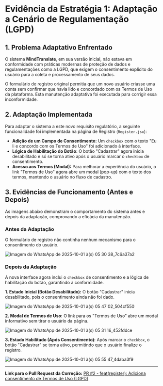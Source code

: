 # Evidência da Estratégia 1: Adaptação a Cenário de Regulamentação (LGPD)

## 1. Problema Adaptativo Enfrentado

O sistema **MindTranslate**, em sua versão inicial, não estava em conformidade com práticas modernas de proteção de dados e regulamentações como a LGPD, que exigem o consentimento explícito do usuário para a coleta e processamento de seus dados.

O formulário de registro original permitia que um novo usuário criasse uma conta sem confirmar que havia lido e concordado com os Termos de Uso da plataforma. Esta manutenção adaptativa foi executada para corrigir essa inconformidade.

## 2. Adaptação Implementada

Para adaptar o sistema a este novo requisito regulatório, a seguinte funcionalidade foi implementada na página de Registro (`Register.jsx`):

-   **Adição de um Campo de Consentimento:** Um `checkbox` com o texto "Eu li e concordo com os Termos de Uso" foi adicionado à interface.
-   **Lógica de Habilitação do Botão:** O botão "Cadastrar" agora inicia desabilitado e só se torna ativo após o usuário marcar o `checkbox` de consentimento.
-   **Acesso aos Termos (Modal):** Para melhorar a experiência do usuário, o link "Termos de Uso" agora abre um modal (pop-up) com o texto dos termos, mantendo o usuário no fluxo de cadastro.

## 3. Evidências de Funcionamento (Antes e Depois)

As imagens abaixo demonstram o comportamento do sistema antes e depois da adaptação, comprovando a eficácia da manutenção.

### Antes da Adaptação

O formulário de registro não continha nenhum mecanismo para o consentimento do usuário.

![Imagem do WhatsApp de 2025-10-01 à(s) 05 30 38_7c6a37a2](https://github.com/user-attachments/assets/7c1c6802-793b-455e-9da0-e3fbd30e7fe8)

### Depois da Adaptação

A nova interface agora inclui o `checkbox` de consentimento e a lógica de habilitação do botão, garantindo a conformidade.

**1. Estado Inicial (Botão Desabilitado):**
O botão "Cadastrar" inicia desabilitado, pois o consentimento ainda não foi dado.

![Imagem do WhatsApp de 2025-10-01 à(s) 05 47 02_504cf550](https://github.com/user-attachments/assets/0fa8f438-6709-4951-bcaf-a6c8d69b51ae)


**2. Modal de Termos de Uso:**
O link para os "Termos de Uso" abre um modal informativo sem tirar o usuário da página.

![Imagem do WhatsApp de 2025-10-01 à(s) 05 31 16_453fddce](https://github.com/user-attachments/assets/8a29efd8-b96d-41d3-a12e-e7a7d6884f5e)


**3. Estado Habilitado (Após Consentimento):**
Após marcar o `checkbox`, o botão "Cadastrar" se torna ativo, permitindo que o usuário finalize o registro.

![Imagem do WhatsApp de 2025-10-01 à(s) 05 55 47_4daba3f9](https://github.com/user-attachments/assets/38e6c2d5-be55-49cb-939a-8c765f615f29)


---

**Link para o Pull Request da Correção:** [PR #2 - feat(register): Adiciona consentimento de Termos de Uso (LGPD)](https://github.com/Arnaldlucas/manutencao-adaptativa-mindtranslate/pull/2)

